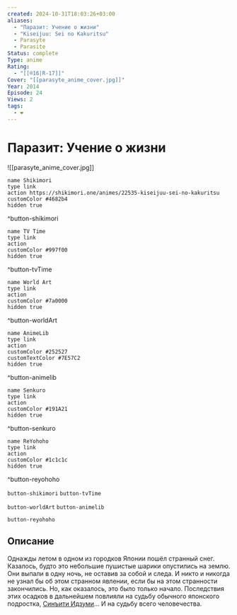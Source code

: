 ```yaml
---
created: 2024-10-31T18:03:26+03:00
aliases:
  - "Паразит: Учение о жизни"
  - "Kiseijuu: Sei no Kakuritsu"
  - Parasyte
  - Parasite
Status: complete
Type: anime
Rating:
  - "[[®️16|R-17]]"
Cover: "[[parasyte_anime_cover.jpg]]"
Year: 2014
Episode: 24
Views: 2
tags:
  - ❤
---
```


# Паразит: Учение о жизни

![[parasyte_anime_cover.jpg]]

```button
name Shikimori
type link
action https://shikimori.one/animes/22535-kiseijuu-sei-no-kakuritsu
customColor #4682b4
hidden true
```
^button-shikimori

```button
name TV Time
type link
action 
customColor #997f00
hidden true
```
^button-tvTime

```button
name World Art
type link
action 
customColor #7a0000
hidden true
```
^button-worldArt

```button
name AnimeLib
type link
action 
customColor #252527
customTextColor #7E57C2
hidden true
```
^button-animelib

```button
name Senkuro
type link
action 
customColor #191A21
hidden true
```
^button-senkuro

```button
name ReYohoho
type link
action 
customColor #1c1c1c
hidden true
```
^button-reyohoho



`button-shikimori` `button-tvTime`

`button-worldArt` `button-animelib`

`button-reyohoho`

## Описание

Однажды летом в одном из городков Японии пошёл странный снег. Казалось, будто это небольшие пушистые шарики опустились на землю. Они выпали в одну ночь, не оставив за собой и следа. И никто и никогда не узнал бы об этом странном явлении, если бы на этом странности закончились. Но, как оказалось, это было только начало. Последствия этих осадков в дальнейшем повлияли на судьбу обычного японского подростка, [Синъити Идзуми](https://shikimori.one/characters/12323-shinichi-izumi)... И на судьбу всего человечества.
